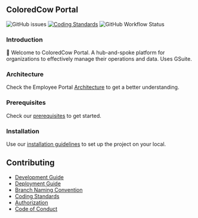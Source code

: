 ## ColoredCow Portal
![GitHub issues](https://img.shields.io/github/issues/coloredcow/portal)
[![Coding Standards](https://github.com/coloredcow/portal/actions/workflows/coding-standards.yml/badge.svg?branch=master)](https://github.com/ColoredCow-Portal/portal/actions/workflows/coding-standards.yml)
![GitHub Workflow Status](https://img.shields.io/github/workflow/status/coloredcow/portal/Deploy%20to%20staging?label=Staging%20Build)

### Introduction
:wave: Welcome to ColoredCow Portal. A hub-and-spoke platform for organizations to effectively manage their operations and data. Uses GSuite.

### Architecture
Check the Employee Portal [Architecture](https://docs.google.com/presentation/d/1R6v-6Ata4N89G9W8DPS3qUQqwd-MO5ymGJeyXvD2kpo/edit#slide=id.ge4e7bf2453_0_67) to get a better understanding.

### Prerequisites
Check our [prerequisites](./docs/prerequisites.md) to get started.

### Installation
Use our [installation guidelines](./docs/installation.md) to set up the project on your local.

## Contributing
- [Development Guide](./docs/development.md)
- [Deployment Guide](./docs/deployment.md)
- [Branch Naming Convention](./docs/branch-naming-convention.md)
- [Coding Standards](./docs/coding-standards.md)
- [Authorization](./docs/authorization.md)
- [Code of Conduct](CODE_OF_CONDUCT.md)

